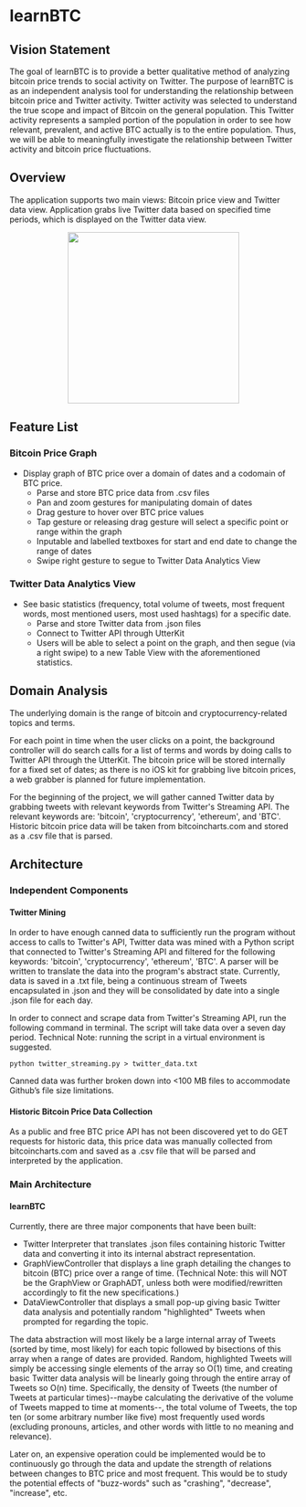 # learnBTC
## Vision Statement
The goal of learnBTC is to provide a better qualitative method of analyzing bitcoin price trends to social activity on Twitter. The purpose of learnBTC is as an independent analysis tool for understanding the relationship between bitcoin price and Twitter activity. Twitter activity was selected to understand the true scope and impact of Bitcoin on the general population. This Twitter activity represents a sampled portion of the population in order to see how relevant, prevalent, and active BTC actually is to the entire population. Thus, we will be able to meaningfully investigate the relationship between Twitter activity and bitcoin price fluctuations.

## Overview
The application supports two main views: Bitcoin price view and Twitter data view. Application grabs live Twitter data based on specified time periods, which is displayed on the Twitter data view. 

<p align="center">
  <img height="300" src="https://i.imgur.com/E0Ho2gq.png">
</p>

## Feature List
### Bitcoin Price Graph
* Display graph of BTC price over a domain of dates and a codomain of BTC price. 
  * Parse and store BTC price data from .csv files
  * Pan and zoom gestures for manipulating domain of dates
  * Drag gesture to hover over BTC price values
  * Tap gesture or releasing drag gesture will select a specific point or range within the graph
  * Inputable and labelled textboxes for start and end date to change the range of dates
  * Swipe right gesture to segue to Twitter Data Analytics View

### Twitter Data Analytics View
* See basic statistics (frequency, total volume of tweets, most frequent words, most mentioned users, most used hashtags) for a specific date.
  * Parse and store Twitter data from .json files
  * Connect to Twitter API through UtterKit
  * Users will be able to select a point on the graph, and then segue (via a right swipe) to a new Table View with the aforementioned statistics.

## Domain Analysis
The underlying domain is the range of bitcoin and cryptocurrency-related topics and terms.

For each point in time when the user clicks on a point, the background controller will do search calls for a list of terms and words by doing calls to Twitter API through the UtterKit. The bitcoin price will be stored internally for a fixed set of dates; as there is no iOS kit for grabbing live bitcoin prices, a web grabber is planned for future implementation.

For the beginning of the project, we will gather canned Twitter data by grabbing tweets with relevant keywords from Twitter's Streaming API. The relevant keywords are: 'bitcoin', 'cryptocurrency', 'ethereum', and 'BTC'. Historic bitcoin price data will be taken from bitcoincharts.com and stored as a .csv file that is parsed.


## Architecture
### Independent Components
#### Twitter Mining
In order to have enough canned data to sufficiently run the program without access to
calls to Twitter's API, Twitter data was mined with a Python script that connected
to Twitter's Streaming API and filtered for the following keywords: 'bitcoin', 'cryptocurrency', 
'ethereum', 'BTC'. A parser will be written to translate the data into the program's abstract 
state. Currently, data is saved in a .txt file, being a continuous stream of Tweets encapsulated in
.json and they will be consolidated by date into a single .json file for each day.

In order to connect and scrape data from Twitter's Streaming API, run the following
command in terminal. The script will take data over a seven day period. 
Technical Note: running the script in a virtual environment is suggested.

```shell
python twitter_streaming.py > twitter_data.txt
```

Canned data was further broken down into <100 MB files to accommodate Github’s file size limitations.

#### Historic Bitcoin Price Data Collection
As a public and free BTC price API has not been discovered yet to do GET requests for historic data, this price data was manually collected from bitcoincharts.com and saved as a .csv file that will be parsed and interpreted by the application. 

### Main Architecture
#### learnBTC
Currently, there are three major components that have been built:
- Twitter Interpreter that translates .json files containing historic Twitter data and 
converting it into its internal abstract representation. 
- GraphViewController that displays a line graph detailing the changes to bitcoin (BTC)
price over a range of time. (Technical Note: this will NOT be the GraphView or GraphADT,
unless both were modified/rewritten accordingly to fit the new specifications.)
- DataViewController that displays a small pop-up giving basic Twitter data analysis
and potentially random "highlighted" Tweets when prompted for regarding the topic. 

The data abstraction will most likely be a large internal array of Tweets (sorted by
time, most likely) for each topic followed by bisections of this array when a 
range of dates are provided. Random, highlighted Tweets will simply be accessing single
elements of the array so O(1) time, and creating basic Twitter data analysis will be
linearly going through the entire array of Tweets so O(n) time. Specifically,
the density of Tweets (the number of Tweets at particular times)--maybe calculating
the derivative of the volume of Tweets mapped to time at moments--, the total volume of Tweets, 
the top ten (or some arbitrary number like five) most frequently used words (excluding pronouns,
articles, and other words with little to no meaning and relevance).

Later on, an expensive operation could be implemented would be to continuously go through the data
and update the strength of relations between changes to BTC price and most frequent.
This would be to study the potential effects of "buzz-words" such as "crashing", 
"decrease", "increase", etc.

